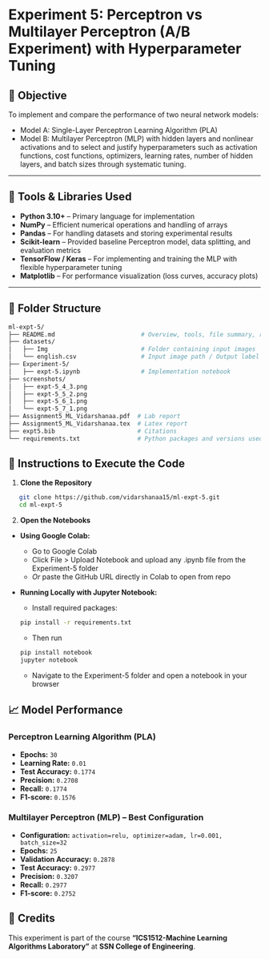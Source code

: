 # Experiment 5:  Perceptron vs Multilayer Perceptron (A/B Experiment) with Hyperparameter Tuning

## 🎯 Objective
To implement and compare the performance of two neural network models:
- Model A: Single-Layer Perceptron Learning Algorithm (PLA)
- Model B: Multilayer Perceptron (MLP) with hidden layers and nonlinear activations
and to select and justify hyperparameters such as activation functions, cost functions, optimizers, learning rates, number of hidden layers, and batch sizes through systematic tuning.

---

## 🧰 Tools & Libraries Used
- **Python 3.10+** – Primary language for implementation
- **NumPy** – Efficient numerical operations and handling of arrays
- **Pandas** – For handling datasets and storing experimental results
- **Scikit-learn** – Provided baseline Perceptron model, data splitting, and evaluation metrics
- **TensorFlow / Keras** – For implementing and training the MLP with flexible hyperparameter tuning
- **Matplotlib** – For performance visualization (loss curves, accuracy plots)

---

## 📁 Folder Structure
```bash
ml-expt-5/
├── README.md                        # Overview, tools, file summary, run instructions
├── datasets/
│   ├── Img                          # Folder containing input images
│   └── english.csv                  # Input image path / Output label
├── Experiment-5/
│   ├── expt-5.ipynb                 # Implementation notebook
├── screenshots/
│   ├── expt-5_4_3.png             
│   ├── expt-5_5_2.png
│   ├── expt-5_6_1.png
│   └── expt-5_7_1.png
├── Assignment5_ML_Vidarshanaa.pdf  # Lab report
├── Assignment5_ML_Vidarshanaa.tex  # Latex report
├── expt5.bib                       # Citations
└── requirements.txt                # Python packages and versions used
```

## 🚀 Instructions to Execute the Code

1. **Clone the Repository**
```bash
   git clone https://github.com/vidarshanaa15/ml-expt-5.git
   cd ml-expt-5
```

2. **Open the Notebooks**
- **Using Google Colab:**
  - Go to Google Colab
  - Click File > Upload Notebook and upload any .ipynb file from the Experiment-5 folder
  - *Or* paste the GitHub URL directly in Colab to open from repo
    
- **Running Locally with Jupyter Notebook:**
  - Install required packages:
  ```bash
  pip install -r requirements.txt
  ```
  - Then run
  ```bash
  pip install notebook
  jupyter notebook
  ```
  - Navigate to the Experiment-5 folder and open a notebook in your browser

## 📈 Model Performance  

### Perceptron Learning Algorithm (PLA)
- **Epochs:** `30`  
- **Learning Rate:** `0.01`  
- **Test Accuracy:** `0.1774`  
- **Precision:** `0.2708`  
- **Recall:** `0.1774`  
- **F1-score:** `0.1576`  

### Multilayer Perceptron (MLP) – Best Configuration
- **Configuration:** `activation=relu, optimizer=adam, lr=0.001, batch_size=32`  
- **Epochs:** `25`  
- **Validation Accuracy:** `0.2878`  
- **Test Accuracy:** `0.2977`  
- **Precision:** `0.3207`  
- **Recall:** `0.2977`  
- **F1-score:** `0.2752`

## 🙌 Credits

This experiment is part of the course **“ICS1512-Machine Learning Algorithms Laboratory”** at **SSN College of Engineering**.

